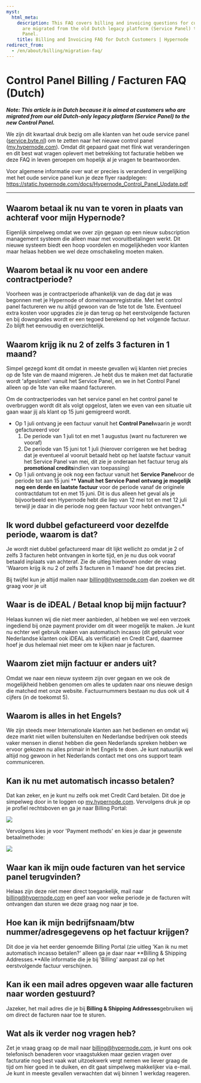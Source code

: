 ```yaml
---
myst:
  html_meta:
    description: This FAQ covers billing and invoicing questions for customers who
      are migrated from the old Dutch legacy platform (Service Panel) to the new Control
      Panel.
    title: Billing and Invoicing FAQ for Dutch Customers | Hypernode
redirect_from:
  - /en/about/billing/migration-faq/
---
```


<!-- source: https://support.hypernode.com/en/about/billing/migration-faq/ -->

# Control Panel Billing / Facturen FAQ (Dutch)

***Note: This article is in Dutch because it is aimed at customers who are migrated from our old Dutch-only legacy platform (Service Panel) to the new Control Panel.***

We zijn dit kwartaal druk bezig om alle klanten van het oude service panel ([service.byte.nl](http://service.byte.nl)) om te zetten naar het nieuwe control panel ([my.hypernode.com](http://my.hypernode.com)). Omdat dit gepaard gaat met flink wat veranderingen en dit best wat vragen oplevert met betrekking tot facturatie hebben we deze FAQ in leven geroepen om hopelijk al je vragen te beantwoorden.

Voor algemene informatie over wat er precies is veranderd in vergelijking met het oude service panel kun je deze flyer raadplegen: <https://static.hypernode.com/docs/Hypernode_Control_Panel_Update.pdf>

______________________________________________________________________

## Waarom betaal ik nu van te voren in plaats van achteraf voor mijn Hypernode?

Eigenlijk simpelweg omdat we over zijn gegaan op een nieuw subscription management systeem die alleen maar met vooruitbetalingen werkt. Dit nieuwe systeem biedt een hoop voordelen en mogelijkheden voor klanten maar helaas hebben we wel deze omschakeling moeten maken.

## Waarom betaal ik nu voor een andere contractperiode?

Voorheen was je contractperiode afhankelijk van de dag dat je was begonnen met je Hypernode of domeinnaamregistratie. Met het control panel factureren we nu altijd gewoon van de 1ste tot de 1ste. Eventueel extra kosten voor upgrades zie je dan terug op het eerstvolgende facturen en bij downgrades wordt er een tegoed berekend op het volgende factuur. Zo blijft het eenvoudig en overzichtelijk.

## Waarom krijg ik nu 2 of zelfs 3 facturen in 1 maand?

Simpel gezegd komt dit omdat in meeste gevallen wij klanten niet precies op de 1ste van de maand migreren. Je hebt dus te maken met dat facturatie wordt 'afgesloten' vanuit het Service Panel, en we in het Control Panel alleen op de 1ste van elke maand factureren.

Om de contractperiodes van het service panel en het control panel te overbruggen wordt dit als volgt opgelost, laten we even van een situatie uit gaan waar jij als klant op 15 juni gemigreerd wordt.

- Op 1 juli ontvang je een factuur vanuit het **Control Panel**waarin je wordt gefactureerd voor
  1. De periode van 1 juli tot en met 1 augustus (want nu factureren we vooraf)
  1. De periode van 15 juni tot 1 juli (hierover corrigeren we het bedrag dat je eventueel al vooruit betaald hebt op het laatste factuur vanuit het Service Panel van mei, dit zie je onderaan het factuur terug als **promotional credits**indien van toepassing)
- Op 1 juli ontvang je ook nog een factuur vanuit het **Service Panel**voor de periode tot aan 15 juni
  \*\* **Vanuit het Service Panel ontvang je mogelijk nog een derde en laatste factuur** voor de periode vanaf de originele contractdatum tot en met 15 juni. Dit is dus alleen het geval als je bijvoorbeeld een Hypernode hebt die liep van 12 mei tot en met 12 juli terwijl je daar in die periode nog geen factuur voor hebt ontvangen.\*

## Ik word dubbel gefactureerd voor dezelfde periode, waarom is dat?

Je wordt niet dubbel gefactureerd maar dit lijkt wellicht zo omdat je 2 of zelfs 3 facturen hebt ontvangen in korte tijd, en je nu dus ook vooraf betaald inplaats van achteraf. Zie de uitleg hierboven onder de vraag 'Waarom krijg ik nu 2 of zelfs 3 facturen in 1 maand' hoe dat precies ziet.

Bij twijfel kun je altijd mailen naar [billing@hypernode.com](mailto:billing@hypernode.com) dan zoeken we dit graag voor je uit

## Waar is de iDEAL / Betaal knop bij mijn factuur?

Helaas kunnen wij die niet meer aanbieden, al hebben we wel een verzoek ingediend bij onze payment provider om dit weer mogelijk te maken. Je kunt nu echter wel gebruik maken van automatisch incasso (dit gebruikt voor Nederlandse klanten ook iDEAL als verificatie) en Credit Card, daarmee hoef je dus helemaal niet meer om te kijken naar je facturen.

## Waarom ziet mijn factuur er anders uit?

Omdat we naar een nieuw systeem zijn over gegaan en we ook de mogelijkheid hebben genomen om alles te updaten naar ons nieuwe design die matched met onze website. Factuurnummers bestaan nu dus ook uit 4 cijfers (in de toekomst 5).

## Waarom is alles in het Engels?

We zijn steeds meer Internationale klanten aan het bedienen en omdat wij deze markt niet willen buitensluiten en Nederlandse bedrijven ook steeds vaker mensen in dienst hebben die geen Nederlands spreken hebben we ervoor gekozen nu alles primair in het Engels te doen. Je kunt natuurlijk wel altijd nog gewoon in het Nederlands contact met ons ons support team communiceren.

## Kan ik nu met automatisch incasso betalen?

Dat kan zeker, en je kunt nu zelfs ook met Credit Card betalen. Dit doe je simpelweg door in te loggen op [my.hypernode.com](https://my.hypernode.com). Vervolgens druk je op je profiel rechtsboven en ga je naar Billing Portal:

![](_res/paSdE2q60V3Q_Kc_FulzAluhCvYzJ6j0PQ.png)

Vervolgens kies je voor 'Payment methods' en kies je daar je gewenste betaalmethode:

![](_res/vk4S5HryCx51RkcUKy9-eUZZAtzDxw1PMQ.png)

## Waar kan ik mijn oude facturen van het service panel terugvinden?

Helaas zijn deze niet meer direct toegankelijk, mail naar [billing@hypernode.com](mailto:billing@hypernode.com) en geef aan voor welke periode je de facturen wilt ontvangen dan sturen we deze graag nog naar je toe.

## Hoe kan ik mijn bedrijfsnaam/btw nummer/adresgegevens op het factuur krijgen?

Dit doe je via het eerder genoemde Billing Portal (zie uitleg 'Kan ik nu met automatisch incasso betalen?' alleen ga je daar naar \*\*Billing & Shipping Addresses.\*\*Alle informatie die je bij 'Billing' aanpast zal op het eerstvolgende factuur verschijnen.

## Kan ik een mail adres opgeven waar alle facturen naar worden gestuurd?

Jazeker, het mail adres die je bij **Billing & Shipping Addresses**gebruiken wij om direct de facturen naar toe te sturen.

## Wat als ik verder nog vragen heb?

Zet je vraag graag op de mail naar [billing@hypernode.com](mailto:billing@hypernode.com), je kunt ons ook telefonisch benaderen voor vraagstukken maar gezien vragen over facturatie nog best vaak wat uitzoekwerk vergt nemen we liever graag de tijd om hier goed in te duiken, en dit gaat simpelweg makkelijker via e-mail. Je kunt in meeste gevallen verwachten dat wij binnen 1 werkdag reageren.
